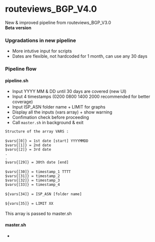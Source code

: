 # routeviews_BGP_V4.0

New & improved pipeline from routeviews_BGP_V3.0 <br>
**Beta version** <br>

### Upgradations in new pipeline
* More intutive input for scripts
* Dates are flexible, not hardcoded for 1 month, can use any 30 days

### Pipeline flow

#### pipeline.sh
* Input YYYY MM & DD until 30 days are covered (new UI)
* Input 4 timestamps (0200 0800 1400 2000 recommended for better coverage)
* Input ISP_ASN folder name + LIMIT for graphs
* Display all the inputs (vars array) + show warning
* Confimation check before proceeding
* Call `master.sh` in background & exit

`Structure of the array VARS :` <br>
 <br>
`$vars{[0]} = 1st date [start] YYYYMMDD` <br>
`$vars{[1]} = 2nd date` <br>
`$vars{[2]} = 3rd date` <br>
`.` <br>
`.` <br>
`$vars{[29]} = 30th date [end]` <br>
 <br>
`$vars{[30]} = timestamp_1 TTTT` <br>
`$vars{[31]} = timestamp_2`  <br>
`$vars{[32]} = timestamp_3`  <br>
`$vars{[33]} = timestamp_4`  <br>
 <br>
`${vars[34]} = ISP_ASN [folder name]` <br>
 <br>
`${vars[35]} = LIMIT XX` <br>
 <br>
This array is passed to master.sh <br>


#### master.sh
* 














